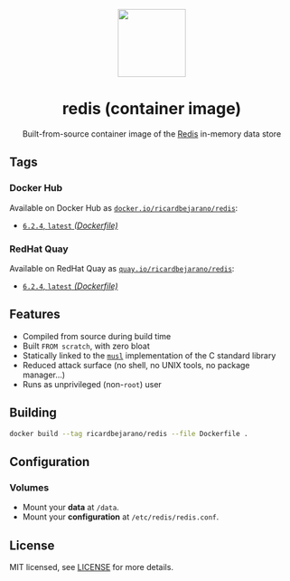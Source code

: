 <p align="center"><img src="https://emojipedia-us.s3.dualstack.us-west-1.amazonaws.com/thumbs/160/apple/198/balloon_1f388.png" width="120px"></p>
<h1 align="center">redis (container image)</h1>
<p align="center">Built-from-source container image of the <a href="https://redis.io/">Redis</a> in-memory data store</p>


## Tags

### Docker Hub

Available on Docker Hub as [`docker.io/ricardbejarano/redis`](https://hub.docker.com/r/ricardbejarano/redis):

- [`6.2.4`, `latest` *(Dockerfile)*](Dockerfile)

### RedHat Quay

Available on RedHat Quay as [`quay.io/ricardbejarano/redis`](https://quay.io/repository/ricardbejarano/redis):

- [`6.2.4`, `latest` *(Dockerfile)*](Dockerfile)


## Features

* Compiled from source during build time
* Built `FROM scratch`, with zero bloat
* Statically linked to the [`musl`](https://musl.libc.org/) implementation of the C standard library
* Reduced attack surface (no shell, no UNIX tools, no package manager...)
* Runs as unprivileged (non-`root`) user


## Building

```bash
docker build --tag ricardbejarano/redis --file Dockerfile .
```


## Configuration

### Volumes

- Mount your **data** at `/data`.
- Mount your **configuration** at `/etc/redis/redis.conf`.


## License

MIT licensed, see [LICENSE](LICENSE) for more details.
